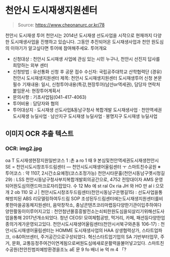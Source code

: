 # 천안시 도시재생지원센터

> Source: https://www.cheonanurc.or.kr/78

천안시 도시재생 투어
천안시는 2014년 도시재생 선도사업을 시작으로 현재까지 다양한 도시재생사업을 진행하고 있습니다.
그동안 추진되어온 도시재생사업과 천안 원도심의 이야기가 알고싶다면 투어에 참여해주세요.
투어개요
- 신청대상 : 천안시 도시재생 사업에 관심 있는 시민 누구나, 천안시 선진지 답사를 희망하는 외부 센터
- 신청방법 :
유선통화 신청 후 공문 접수
수신자: 국립공주대학교 산학협력단
(경유) 천안시 도시재생지원센터
제목: 천안시 도시재생지원센터 도시재생투어 신청
본문 필수 기재내용: 일시, 신청투어내용(특강,현장투어(남산or역세권), 담당자 연락처
붙임문서: 현장투어계획서
- 문의사항 : 기초사업팀(041-417-4063)
- 투어비용 : 담당자와 협의
- 투어대상지
· 도시재생 선도사업&동남구청사 복합개발 도시재생사업
· 천안역세권 도시재생 뉴딜사업
· 남산지구 도시재생 뉴딜사업
· 봉명지구 도시재생 뉴딜사업

## 이미지 OCR 추출 텍스트

### OCR: img2.jpg
oa T
도시재생현장지원일반코스 1 :촌
a
ro
1
때
9
본심및천안역세권도시재생천안시 SE = 천안시도시창조두드림센터 — 천안시도시재생어울림센터 ㅜ 스마트친수공원
※ 투어코스 : 약 1107, 2시간소요예정(코스조정가능)
천안시타문훌(천안시동남구옛시청길29) : LSS 천안시동남구청사부지복합개발회의공간으로, 4752 전망대이자 AMS 운영되어원도심의랜드마크로자리잡았다.
수
12
Mo
에
st
ral
Ox
ria
JH
와
HO
만
al
i
으모개
2
ob
110
모
J
|
천안시도시창조두드림센터(천안시동남구은행길15) : 선도사업을통해방치된 ABS 리모델링하여두드림
SOP 조성된두드림센터에는도시재생지원센터를비롯한마을공동체지원센터, 음악창작소, 충남콘텐츠코리마랩등다양한기관이입주하여다양한활동이이루어지고있
: 천안첨년몰흥흥발전소는쇠퇴한원도심을되살리기위해선도사업을통해 2017년개소되었다.
청년 CEOS! 모여체험공방, 먹거리, 카페, 패션등다양한업종의가게가운영되고있다.
천안시도시재생어울림센터(천안시서북구와촌동 106-17) : 천안시도시재생어울림센터는 HOMME 도시재생사업의 HAA 상생협력상가,
스타트업파크, ㅁ&0허브센터, 주거공간으로구성되었다. 혁신스타트업기업의 SA 기반부터업무, 주거, 문화, 교통등정주여건이연계됨으로써원도심에새로운활력을불어넣고있다.
스마트친수공원(천안친범죄예방환경을조노
aE 문
9 fo
배너
ie 억
m 4
「?
